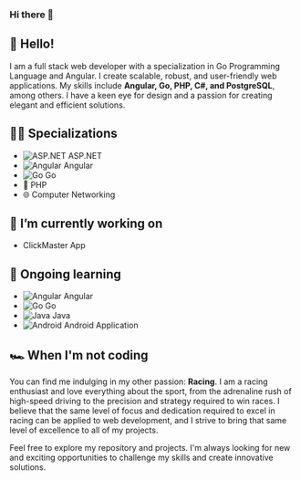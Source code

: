 ### Hi there 👋

## 👋 Hello!
I am a full stack web developer with a specialization in Go Programming Language and Angular. I create scalable, robust, and user-friendly web applications. My skills include **Angular, Go, PHP, C#, and PostgreSQL**, among others. I have a keen eye for design and a passion for creating elegant and efficient solutions.

## 👨‍💻 Specializations
- ![ASP.NET](https://img.shields.io/badge/-ASP.NET-5C2D91?logo=.net&logoColor=white&style=flat-square) ASP.NET
- ![Angular](https://img.shields.io/badge/-Angular-DD0031?logo=angular&logoColor=white&style=flat-square) Angular
- ![Go](https://img.shields.io/badge/-Go-00ADD8?logo=go&logoColor=white&style=flat-square) Go
- 🐘 PHP
- 🌐 Computer Networking

## 🔭 I’m currently working on 
+ ClickMaster App

## 🌱 Ongoing learning 
- ![Angular](https://img.shields.io/badge/-Angular-DD0031?logo=angular&logoColor=white&style=flat-square) Angular
- ![Go](https://img.shields.io/badge/-Go-00ADD8?logo=go&logoColor=white&style=flat-square) Go
- ![Java](https://img.shields.io/badge/-Java-007396?logo=java&logoColor=white&style=flat-square) Java
- ![Android](https://img.shields.io/badge/-Android-3DDC84?logo=android&logoColor=white&style=flat-square) Android Application

## 🏎️ When I'm not coding
You can find me indulging in my other passion: **Racing**. I am a racing enthusiast and love everything about the sport, from the adrenaline rush of high-speed driving to the precision and strategy required to win races. I believe that the same level of focus and dedication required to excel in racing can be applied to web development, and I strive to bring that same level of excellence to all of my projects.

Feel free to explore my repository and projects. I'm always looking for new and exciting opportunities to challenge my skills and create innovative solutions.
